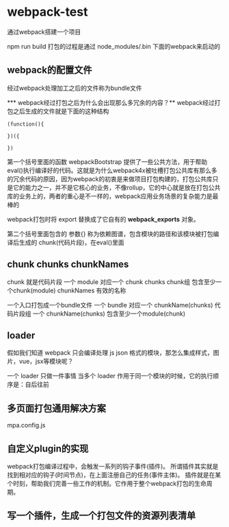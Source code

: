 # webpack-test
通过webpack搭建一个项目

npm run build 打包的过程是通过 node_modules/.bin 下面的webpack来启动的

## webpack的配置文件


经过webpack处理加工之后的文件称为bundle文件


*** webpack经过打包之后为什么会出现那么多冗余的内容？**
webpack经过打包之后生成的文件就是下面的这种结构
```
(function(){

})({

})
```
第一个括号里面的函数 webpackBootstrap 提供了一些公共方法，用于帮助eval()执行编译好的代码。这就是为什么webpack4x被吐槽打包公共库有那么多的冗余代码的原因，因为webpack的初衷是来做项目打包构建的，打包公共库只是它的能力之一，并不是它核心的业务，不像rollup，它的中心就是放在打包公共库的业务上的，两者的重心是不一样的，webpack应用业务场景的复杂能力是最棒的

webpack打包时将 export 替换成了它自有的 __webpack_exports__ 对象。

第二个括号里面包含的 参数{} 称为依赖图谱，包含模块的路径和该模块被打包编译后生成的 chunk(代码片段)，在eval()里面

## chunk chunks chunkNames ##
chunk 就是代码片段 一个 module 对应一个 chunk
chunks chunk组 包含至少一个chunk(module)
chunkNames 有效的名称

一个入口打包成一个bundle文件
一个 bundle 对应一个 chunkName(chunks) 代码片段组
一个 chunkName(chunks) 包含至少一个module(chunk)


## loader ##
假如我们知道 webpack 只会编译处理 js json 格式的模块，那怎么集成样式，图片，vue，jsx等模块呢？

一个 loader 只做一件事情
当多个 loader 作用于同一个模块的时候，它的执行顺序是：自后往前

## 多页面打包通用解决方案 ##
mpa.config.js

## 自定义plugin的实现 ##
webpack打包编译过程中，会触发一系列的钩子事件(插件)。
所谓插件其实就是找到相对应的钩子(时间节点)，在上面注册自己的任务(事件主体)。
插件就是在某个时刻，帮助我们完善一些工作的机制。它作用于整个webpack打包的生命周期。

## 写一个插件，生成一个打包文件的资源列表清单 ##







































